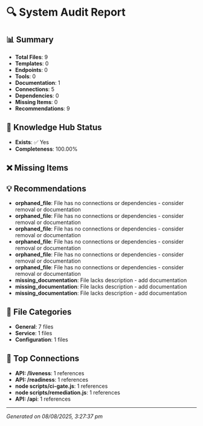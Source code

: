 # 🔍 System Audit Report

## 📊 Summary

- **Total Files**: 9
- **Templates**: 0
- **Endpoints**: 0
- **Tools**: 0
- **Documentation**: 1
- **Connections**: 5
- **Dependencies**: 0
- **Missing Items**: 0
- **Recommendations**: 9

## 🎯 Knowledge Hub Status

- **Exists**: ✅ Yes
- **Completeness**: 100.00%

## ❌ Missing Items



## 💡 Recommendations

- **orphaned_file**: File has no connections or dependencies - consider removal or documentation
- **orphaned_file**: File has no connections or dependencies - consider removal or documentation
- **orphaned_file**: File has no connections or dependencies - consider removal or documentation
- **orphaned_file**: File has no connections or dependencies - consider removal or documentation
- **orphaned_file**: File has no connections or dependencies - consider removal or documentation
- **orphaned_file**: File has no connections or dependencies - consider removal or documentation
- **missing_documentation**: File lacks description - add documentation
- **missing_documentation**: File lacks description - add documentation
- **missing_documentation**: File lacks description - add documentation

## 📁 File Categories

- **General**: 7 files
- **Service**: 1 files
- **Configuration**: 1 files

## 🔗 Top Connections

- **API: /liveness**: 1 references
- **API: /readiness**: 1 references
- **node scripts/ci-gate.js**: 1 references
- **node scripts/remediation.js**: 1 references
- **API: /api**: 1 references

---
*Generated on 08/08/2025, 3:27:37 pm*
